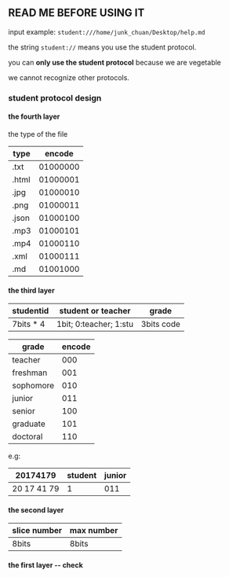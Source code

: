 ## READ ME BEFORE USING IT

input example:
`student:///home/junk_chuan/Desktop/help.md`

the string `student://` means you use the student protocol.

you can **only use the student protocol** because we are vegetable

we cannot recognize other protocols.


### student protocol design

#### the fourth layer
the type of the file

|type  |encode  |
|------|--------|
|.txt  |01000000|
|.html |01000001|
|.jpg  |01000010|
|.png  |01000011|
|.json |01000100|
|.mp3  |01000101|
|.mp4  |01000110|
|.xml  |01000111|
|.md   |01001000|


#### the third layer

| studentid | student or teacher     | grade      |
|-----------|------------------------|------------|
| 7bits * 4 | 1bit; 0:teacher; 1:stu | 3bits code |

| grade     | encode |
|-----------|--------|
| teacher   | 000    |
| freshman  | 001    |
| sophomore | 010    |
| junior    | 011    |
| senior    | 100    |
| graduate  | 101    |
| doctoral  | 110    |

e.g:

| 20174179    | student | junior |
|-------------|---------|--------|
| 20 17 41 79 | 1       | 011    |

#### the second layer

| slice number | max number |
|--------------|------------|
| 8bits        | 8bits      |

#### the first layer -- check

